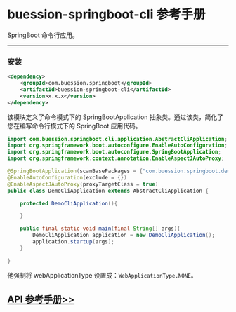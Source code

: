 # buession-springboot-cli 参考手册


SpringBoot 命令行应用。


---


### **安装**

```xml
<dependency>
    <groupId>com.buession.springboot</groupId>
    <artifactId>buession-springboot-cli</artifactId>
    <version>x.x.x</version>
</dependency>
```

该模块定义了命令模式下的 SpringBootApplication 抽象类。通过该类，简化了您在编写命令行模式下的 SpringBoot 应用代码。

```java
import com.buession.springboot.cli.application.AbstractCliApplication;
import org.springframework.boot.autoconfigure.EnableAutoConfiguration;
import org.springframework.boot.autoconfigure.SpringBootApplication;
import org.springframework.context.annotation.EnableAspectJAutoProxy;

@SpringBootApplication(scanBasePackages = {"com.buession.springboot.demo"})
@EnableAutoConfiguration(exclude = {})
@EnableAspectJAutoProxy(proxyTargetClass = true)
public class DemoCliApplication extends AbstractCliApplication {

	protected DemoCliApplication(){

	}

	public final static void main(final String[] args){
		DemoCliApplication application = new DemoCliApplication();
		application.startup(args);
	}

}
```

他强制将 webApplicationType 设置成：`WebApplicationType.NONE`。


## [API 参考手册>>](/manual/2.0/docs/buession-springboot-cli/)